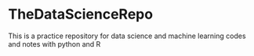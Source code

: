 # TheDataScienceRepo
This is a practice repository for data science and machine learning codes and notes with python and R
